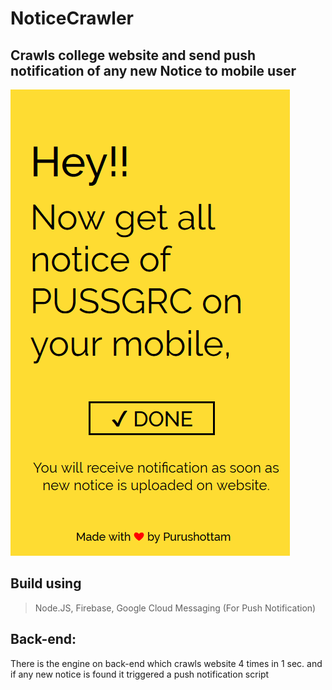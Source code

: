 # NoticeCrawler
## Crawls college website and send push notification of any new Notice to mobile user
![Screen Shot](https://raw.githubusercontent.com/spurushottam13/NoticeCrawler/master/screenshot.png)

## Build using
>Node.JS, Firebase, Google Cloud Messaging (For Push Notification)

## Back-end:
There is the engine on back-end which crawls website 4 times in 1 sec. and if any new notice is found it triggered a push notification script
